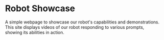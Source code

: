 # Robot Showcase

A simple webpage to showcase our robot's capabilities and demonstrations. This site displays videos of our robot responding to various prompts, showing its abilities in action.
